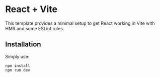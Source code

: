 # React + Vite

This template provides a minimal setup to get React working in Vite with HMR and some ESLint rules.

## Installation

Simply use:

```
npm install
npm run dev
```